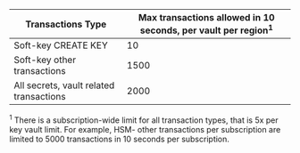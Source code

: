 
| Transactions Type | Max transactions allowed in 10 seconds, per vault per region<sup>1</sup> |
| --- | --- |
| Soft-key CREATE KEY |10 |
| Soft-key other transactions |1500 |
| All secrets, vault related transactions |2000 |

<sup>1</sup> There is a subscription-wide limit for all transaction types, that is 5x per key vault limit. For example, HSM- other transactions per subscription are limited to 5000 transactions in 10 seconds per subscription.

